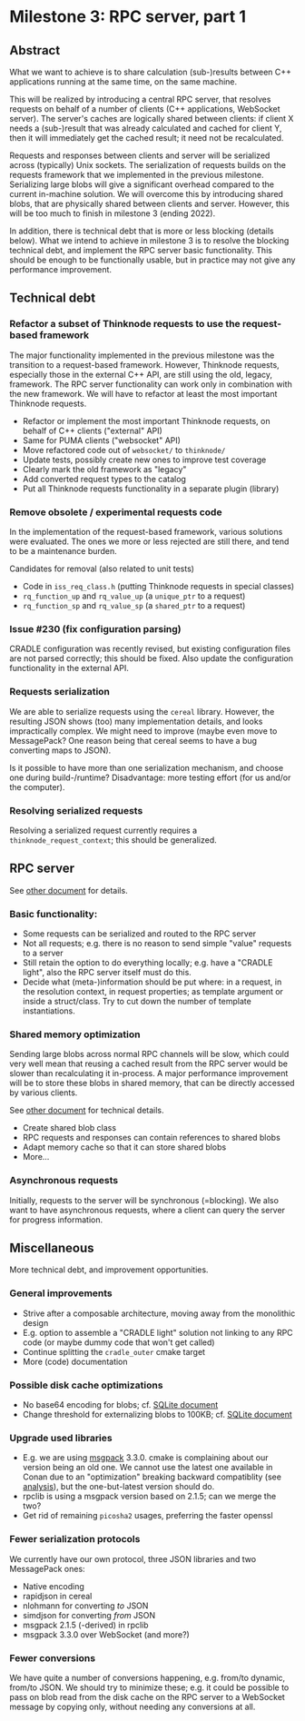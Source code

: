 # Milestone 3: RPC server, part 1

## Abstract
What we want to achieve is to share calculation (sub-)results between C++ applications
running at the same time, on the same machine.

This will be realized by introducing a central RPC server, that
resolves requests on behalf of a number of clients (C++ applications, WebSocket server).
The server's caches are logically shared between clients: if client X needs a (sub-)result
that was already calculated and cached for client Y, then it will immediately get
the cached result; it need not be recalculated.

Requests and responses between clients and server will be serialized across
(typically) Unix sockets. The serialization of requests builds on the requests framework
that we implemented in the previous milestone. Serializing large blobs will give a
significant overhead compared to the current in-machine solution. We will overcome this
by introducing shared blobs, that are physically shared between clients and server.
However, this will be too much to finish in milestone 3 (ending 2022).

In addition, there is technical debt that is more or less blocking (details below).
What we intend to achieve in milestone 3 is to resolve the blocking technical debt,
and implement the RPC server basic functionality. This should be enough to be
functionally usable, but in practice may not give any performance improvement.


## Technical debt
### Refactor a subset of Thinknode requests to use the request-based framework
The major functionality
implemented in the previous milestone was the transition to a request-based framework.
However, Thinknode requests, especially those in the external C++ API, are still
using the old, legacy, framework. The RPC server functionality can work only in
combination with the new framework.
We will have to refactor at least the most important Thinknode requests.

- Refactor or implement the most important Thinknode requests, on behalf of C++ clients ("external" API)
- Same for PUMA clients ("websocket" API)
- Move refactored code out of `websocket/` to `thinknode/`
- Update tests, possibly create new ones to improve test coverage
- Clearly mark the old framework as "legacy"
- Add converted request types to the catalog
- Put all Thinknode requests functionality in a separate plugin (library)

### Remove obsolete / experimental requests code
In the implementation of the request-based framework, various solutions were evaluated.
The ones we more or less rejected are still there, and tend to be a maintenance burden.

Candidates for removal (also related to unit tests)
- Code in `iss_req_class.h` (putting Thinknode requests in special classes)
- `rq_function_up` and `rq_value_up` (a `unique_ptr` to a request)
- `rq_function_sp` and `rq_value_sp` (a `shared_ptr` to a request)

### Issue #230 (fix configuration parsing)
CRADLE configuration was recently revised, but existing configuration files are not parsed
correctly; this should be fixed. Also update the configuration functionality in the
external API.

### Requests serialization
We are able to serialize requests using the `cereal` library. However, the resulting
JSON shows (too) many implementation details, and looks impractically complex.
We might need to improve (maybe even move to MessagePack? One reason being that
cereal seems to have a bug converting maps to JSON).

Is it possible to have more than one serialization mechanism, and choose one during build-/runtime?
Disadvantage: more testing effort (for us and/or the computer).

### Resolving serialized requests
Resolving a serialized request currently requires a `thinknode_request_context`; this should be generalized.


## RPC server
See [other document](rpc_server.md) for details.

### Basic functionality:
- Some requests can be serialized and routed to the RPC server
- Not all requests; e.g. there is no reason to send simple "value" requests to a server
- Still retain the option to do everything locally; e.g. have a "CRADLE light",
  also the RPC server itself must do this.
- Decide what (meta-)information should be put where: in a request, in the resolution context,
  in request properties; as template argument or inside a struct/class.
  Try to cut down the number of template instantiations.

### Shared memory optimization
Sending large blobs across normal RPC channels will be slow, which could very well
mean that reusing a cached result from the RPC server would be slower than
recalculating it in-process. A major performance improvement will be to store
these blobs in shared memory, that can be directly accessed by various clients.

See [other document](shared_memory.md) for technical details.

- Create shared blob class
- RPC requests and responses can contain references to shared blobs
- Adapt memory cache so that it can store shared blobs
- More...

### Asynchronous requests
Initially, requests to the server will be synchronous (=blocking).
We also want to have asynchronous requests, where a client can query the server for progress information.


## Miscellaneous
More technical debt, and improvement opportunities.

### General improvements
- Strive after a composable architecture, moving away from the monolithic design
- E.g. option to assemble a "CRADLE light" solution not linking to any RPC code
  (or maybe dummy code that won't get called)
- Continue splitting the `cradle_outer` cmake target
- More (code) documentation

### Possible disk cache optimizations
- No base64 encoding for blobs;
  cf. [SQLite document](https://sqlite.org/fasterthanfs.html)
- Change threshold for externalizing blobs to 100KB;
  cf. [SQLite document](https://sqlite.org/intern-v-extern-blob.html)

### Upgrade used libraries
- E.g. we are using [msgpack](https://github.com/msgpack/msgpack-c) 3.3.0.
  cmake is complaining about our version being an old one.
  We cannot use the latest one available in Conan due to an "optimization" breaking
  backward compatiblity (see [analysis](msgpack.md)), but the one-but-latest version should do.
- rpclib is using a msgpack version based on 2.1.5; can we merge the two?
- Get rid of remaining `picosha2` usages, preferring the faster openssl

### Fewer serialization protocols
We currently have our own protocol, three JSON libraries and two MessagePack ones:
- Native encoding
- rapidjson in cereal
- nlohmann for converting _to_ JSON
- simdjson for converting _from_ JSON
- msgpack 2.1.5 (-derived) in rpclib
- msgpack 3.3.0 over WebSocket (and more?)

### Fewer conversions
We have quite a number of conversions happening, e.g. from/to dynamic, from/to JSON.
We should try to minimize these; e.g. it could be possible to pass on blob read from
the disk cache on the RPC server to a WebSocket message by copying only, without
needing any conversions at all.
